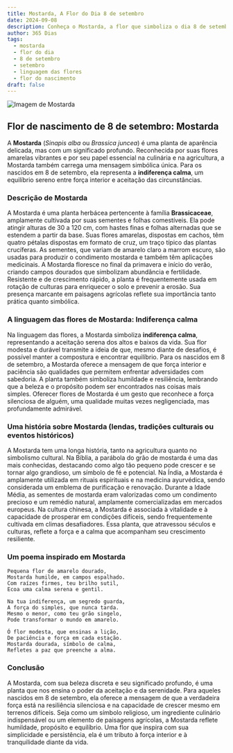 ```yaml
---
title: Mostarda, A Flor do Dia 8 de setembro
date: 2024-09-08
description: Conheça o Mostarda, a flor que simboliza o dia 8 de setembro e seu significado 'Indiferença calma'. Explore a beleza e o simbolismo desta flor encantadora.
author: 365 Dias
tags:
  - mostarda
  - flor do dia
  - 8 de setembro
  - setembro
  - linguagem das flores
  - flor do nascimento
draft: false
---
```


![Imagem de Mostarda](https://cdn.pixabay.com/photo/2015/05/25/21/11/flower-783946_960_720.jpg#center)

## Flor de nascimento de 8 de setembro: Mostarda

A **Mostarda** (_Sinapis alba_ ou _Brassica juncea_) é uma planta de aparência delicada, mas com um significado profundo. Reconhecida por suas flores amarelas vibrantes e por seu papel essencial na culinária e na agricultura, a Mostarda também carrega uma mensagem simbólica única. Para os nascidos em 8 de setembro, ela representa a **indiferença calma**, um equilíbrio sereno entre força interior e aceitação das circunstâncias.

### Descrição de Mostarda

A Mostarda é uma planta herbácea pertencente à família **Brassicaceae**, amplamente cultivada por suas sementes e folhas comestíveis. Ela pode atingir alturas de 30 a 120 cm, com hastes finas e folhas alternadas que se estendem a partir da base. Suas flores amarelas, dispostas em cachos, têm quatro pétalas dispostas em formato de cruz, um traço típico das plantas crucíferas. As sementes, que variam de amarelo claro a marrom escuro, são usadas para produzir o condimento mostarda e também têm aplicações medicinais. A Mostarda floresce no final da primavera e início do verão, criando campos dourados que simbolizam abundância e fertilidade. Resistente e de crescimento rápido, a planta é frequentemente usada em rotação de culturas para enriquecer o solo e prevenir a erosão. Sua presença marcante em paisagens agrícolas reflete sua importância tanto prática quanto simbólica.

### A linguagem das flores de Mostarda: Indiferença calma

Na linguagem das flores, a Mostarda simboliza **indiferença calma**, representando a aceitação serena dos altos e baixos da vida. Sua flor modesta e durável transmite a ideia de que, mesmo diante de desafios, é possível manter a compostura e encontrar equilíbrio. Para os nascidos em 8 de setembro, a Mostarda oferece a mensagem de que força interior e paciência são qualidades que permitem enfrentar adversidades com sabedoria. A planta também simboliza humildade e resiliência, lembrando que a beleza e o propósito podem ser encontrados nas coisas mais simples. Oferecer flores de Mostarda é um gesto que reconhece a força silenciosa de alguém, uma qualidade muitas vezes negligenciada, mas profundamente admirável.

### Uma história sobre Mostarda (lendas, tradições culturais ou eventos históricos)

A Mostarda tem uma longa história, tanto na agricultura quanto no simbolismo cultural. Na Bíblia, a parábola do grão de mostarda é uma das mais conhecidas, destacando como algo tão pequeno pode crescer e se tornar algo grandioso, um símbolo de fé e potencial. Na Índia, a Mostarda é amplamente utilizada em rituais espirituais e na medicina ayurvédica, sendo considerada um emblema de purificação e renovação. Durante a Idade Média, as sementes de mostarda eram valorizadas como um condimento precioso e um remédio natural, amplamente comercializadas em mercados europeus. Na cultura chinesa, a Mostarda é associada à vitalidade e à capacidade de prosperar em condições difíceis, sendo frequentemente cultivada em climas desafiadores. Essa planta, que atravessou séculos e culturas, reflete a força e a calma que acompanham seu crescimento resiliente.

### Um poema inspirado em Mostarda

```
Pequena flor de amarelo dourado,  
Mostarda humilde, em campos espalhado.  
Com raízes firmes, teu brilho sutil,  
Ecoa uma calma serena e gentil.  

Na tua indiferença, um segredo guarda,  
A força do simples, que nunca tarda.  
Mesmo o menor, como teu grão singelo,  
Pode transformar o mundo em amarelo.  

Ó flor modesta, que ensinas a lição,  
De paciência e força em cada estação.  
Mostarda dourada, símbolo de calma,  
Refletes a paz que preenche a alma.  
```

### Conclusão

A Mostarda, com sua beleza discreta e seu significado profundo, é uma planta que nos ensina o poder da aceitação e da serenidade. Para aqueles nascidos em 8 de setembro, ela oferece a mensagem de que a verdadeira força está na resiliência silenciosa e na capacidade de crescer mesmo em terrenos difíceis. Seja como um símbolo religioso, um ingrediente culinário indispensável ou um elemento de paisagens agrícolas, a Mostarda reflete humildade, propósito e equilíbrio. Uma flor que inspira com sua simplicidade e persistência, ela é um tributo à força interior e à tranquilidade diante da vida.